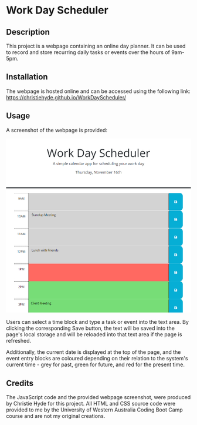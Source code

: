 # Work Day Scheduler

## Description

This project is a webpage containing an online day planner. It can be used to record and store recurring daily tasks or events over the hours of 9am-5pm.

## Installation

The webpage is hosted online and can be accessed using the following link: https://christiehyde.github.io/WorkDayScheduler/

## Usage

A screenshot of the webpage is provided:

![Screenshot of the webpage](assets/images/webpage-screenshot.png)

Users can select a time block and type a task or event into the text area. By clicking the corresponding Save button, the text will be saved into the page's local storage and will be reloaded into that text area if the page is refreshed.

Additionally, the current date is displayed at the top of the page, and the event entry blocks are coloured depending on their relation to the system's current time - grey for past, green for future, and red for the present time.

## Credits
The JavaScript code and the provided webpage screenshot, were produced by Christie Hyde for this project.
All HTML and CSS source code were provided to me by the University of Western Australia Coding Boot Camp course and are not my original creations.